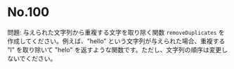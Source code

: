# No.100

問題: 与えられた文字列から重複する文字を取り除く関数 `removeDuplicates` を作成してください。例えば、"hello" という文字列が与えられた場合、重複する "l" を取り除いて "helo" を返すような関数です。ただし、文字列の順序は変更しないでください。
